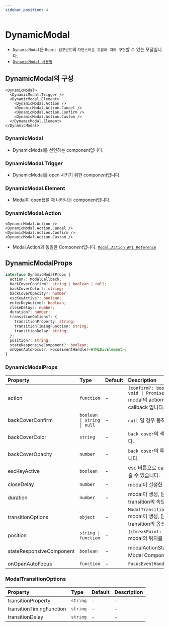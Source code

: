 ```yaml
---
sidebar_position: 4
---
```


# DynamicModal

- `DynamicModal`은 `React 컴포넌트`의 `자연스러운 흐름에 따라 구현`할 수 있는 모달입니다.
- [`DynamicModal 사용법`](/docs/usage/use-dynamic-modal)

## DynamicModal의 구성

```tsx
<DynamicModal>
  <DynamicModal.Trigger />
  <DynamicModal.Element>
    <DynamicModal.Action />
    <DynamicModal.Action.Cancel />
    <DynamicModal.Action.Confirm />
    <DynamicModal.Action.Custom />
  </DynamicModal.Element>
</DynamicModal>
```

### DynamicModal

- DynamicModal를 선언하는 component입니다.

### DynamicModal.Trigger

- DynamicModal를 open 시키기 위한 component입니다.

### DynamicModal.Element

- Modal이 open됐을 때 나타나는 component입니다.

### DynamicModal.Action

```tsx
<DynamicModal.Action />
<DynamicModal.Action.Cancel />
<DynamicModal.Action.Confirm />
<DynamicModal.Action.Custom />
```

- Modal.Action과 동일한 Component입니다. [`Modal.Action API Reference`](/docs/api/Modal)

## DynamicModalProps

```ts
interface DynamicModalProps {
  action?: ModalCallback;
  backCoverConfirm?: string | boolean | null;
  backCoverColor?: string;
  backCoverOpacity?: number;
  escKeyActive?: boolean;
  enterKeyActive?: boolean;
  closeDelay?: number;
  duration?: number;
  transitionOptions?: {
    transitionProperty: string;
    transitionTimingFunction: string;
    transitionDelay: string;
  };
  position?: string;
  stateResponsiveComponent?: boolean;
  onOpenAutoFocus?: FocusEventHandler<HTMLDivElement>;
}
```

### DynamicModalProps

| Property                 | Type                        | Default | Description                                                                                                          |
| :----------------------- | :-------------------------- | :------ | :------------------------------------------------------------------------------------------------------------------- |
| action                   | `function`                  | -       | `(confirm?: boolean \| string) => void \| Promise<void>` <br />modal의 action을 실행시켰을때 동작할 callback 입니다. |
| backCoverConfirm         | `boolean \| string \| null` | -       | `null` 일 경우 동작하지 않습니다.                                                                                    |
| backCoverColor           | `string`                    | -       | `back cover`의 색상을 지정할 수 있습니다.                                                                            |
| backCoverOpacity         | `number`                    | -       | `back cover`의 투명도를 지정할 수 있습니다.                                                                          |
| escKeyActive             | `boolean`                   | -       | esc 버튼으로 cancel action을 실행시킬 수 있습니다.                                                                   |
| closeDelay               | `number`                    | -       | modal이 설정한 delay후 close 됩니다.                                                                                 |
| duration                 | `number`                    | -       | modal이 생성, 닫힐 때 실행되는 transition의 속도입니다.                                                              |
| transitionOptions        | `object`                    | -       | `ModalTransitionOptions` <br /> modal이 생성, 닫힐 때 실행되는 transition의 옵션입니다.                              |
| position                 | `string \| function`        | -       | `((breakPoint: number) => string)` <br /> modal의 위치를 설정할 수 있습니다.                                         |
| stateResponsiveComponent | `boolean`                   | -       | modalActionState에 따라 자동으로 Modal Componet가 변경됩니다.                                                        |
| onOpenAutoFocus          | `function`                  | -       | `FocusEventHandler<HTMLDivElement>`                                                                                  |

### ModalTransitionOptions

| Property                 | Type     | Default | Description |
| :----------------------- | :------- | :------ | :---------- |
| transitionProperty       | `string` | -       | -           |
| transitionTimingFunction | `string` | -       | -           |
| transitionDelay          | `string` | -       | -           |
